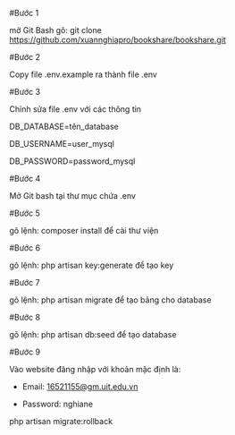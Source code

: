 #Bước 1

mở Git Bash gõ: git clone https://github.com/xuannghiapro/bookshare/bookshare.git

#Bước 2

Copy file .env.example ra thành file .env

#Bước 3

Chỉnh sửa file .env với các thông tin

DB_DATABASE=tên_database

DB_USERNAME=user_mysql

DB_PASSWORD=password_mysql

#Bước 4

Mở Git bash tại thư mục chứa .env

#Bước 5

gõ lệnh: composer install để cài thư viện

#Bước 6

gõ lệnh: php artisan key:generate để tạo key

#Bước 7

gõ lệnh: php artisan migrate để tạo bảng cho database

#Bước 8

gõ lệnh: php artisan db:seed để tạo database

#Bước 9

Vào website đăng nhập với 	 khoản mặc định là:

- Email: 16521155@gm.uit.edu.vn

- Password: nghiane




php artisan migrate:rollback
